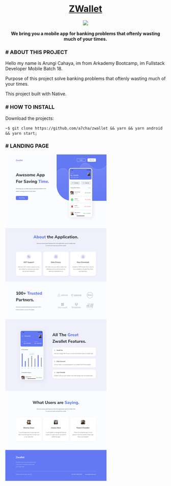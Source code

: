 <h1 align="center">
	<a href="https://e-money-zwallet.netlify.app/">
		ZWallet
	</a>
</h1>

<p align="center">
<img src="https://wakatime.com/badge/github/a7cha/zwallet.svg">
</p>

<p align="center">
 <strong>We bring you a mobile app for banking problems that oftenly wasting much of your times.</strong>
</p>


### # ABOUT THIS PROJECT
Hello my name is Arungi Cahaya, im from Arkademy Bootcamp, im Fullstack Developer Mobile Batch 18.

Purpose of this project solve banking problems that oftenly wasting much of your times.

This project built with Native.



### # HOW TO INSTALL
Download the projects: 
```
~$ git clone https://github.com/a7cha/zwallet && yarn && yarn android && yarn start;
```

### # LANDING PAGE
![alt text](https://github.com/a7cha/zwallet/blob/master/Landing-page.png "Logo Title Text 1")
 
